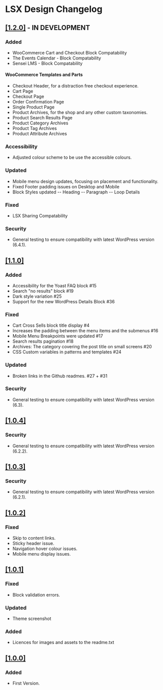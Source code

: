 # LSX Design Changelog

## [[1.2.0]](https://github.com/lightspeedwp/lsx-design/releases/tag/1.2.0) - IN DEVELOPMENT

### Added
- WooCommerce Cart and Checkout Block Compatability
- The Events Calendar - Block Compatability
- Sensei LMS - Block Compatability

#### WooCommerce Templates and Parts
- Checkout Header, for a distraction free checkout experience.
- Cart Page
- Checkout Page
- Order Confirmation Page
- Single Product Page
- Product Archives, for the shop and any other custom taxonomies.
- Product Search Results Page
- Product Category Archives
- Product Tag Archives
- Product Attribute Archives

### Accessibility
- Adjusted colour scheme to be use the accessible colours.

### Updated
- Mobile menu design updates, focusing on placement and functionality.
- Fixed Footer padding issues on Desktop and Mobile
- Block Styles updated
-- Heading
-- Paragraph
-- Loop Details

### Fixed
- LSX Sharing Compatability

### Security
- General testing to ensure compatibility with latest WordPress version (6.4.1).

## [[1.1.0]](https://github.com/lightspeedwp/lsx-design/releases/tag/1.1.0)

### Added
- Accessibility for the Yoast FAQ block #15
- Search "no results" block #19
- Dark style variation #25
- Support for the new WordPress Details Block #36

### Fixed
- Cart Cross Sells block title display #4
- Increases the padding between the menu items and the submenus #16
- Mobile Menu Breakpoints were updated #17
- Search results pagination #18
- Archives: The category covering the post title on small screens #20
- CSS Custom variables in patterns and templates #24

### Updated
- Broken links in the Github readmes. #27 + #31

### Security
- General testing to ensure compatibility with latest WordPress version (6.3).

## [[1.0.4]](https://github.com/lightspeedwp/lsx-design/releases/tag/1.0.4)

### Security
- General testing to ensure compatibility with latest WordPress version (6.2.2).

## [[1.0.3]](https://github.com/lightspeedwp/lsx-design/releases/tag/1.0.3)

### Security
- General testing to ensure compatibility with latest WordPress version (6.2.1).

## [[1.0.2]](https://github.com/lightspeedwp/lsx-design/releases/tag/1.0.2)

### Fixed
- Skip to content links.
- Sticky header issue.
- Navigation hover colour issues.
- Mobile menu display issues.

## [[1.0.1]](https://github.com/lightspeedwp/lsx-design/releases/tag/1.0.1)

### Fixed
- Block validation errors.

### Updated
- Theme screenshot

### Added
- Licences for images and assets to the readme.txt

## [[1.0.0]](https://github.com/lightspeedwp/lsx-design/releases/tag/1.0.0)

### Added

- First Version.
